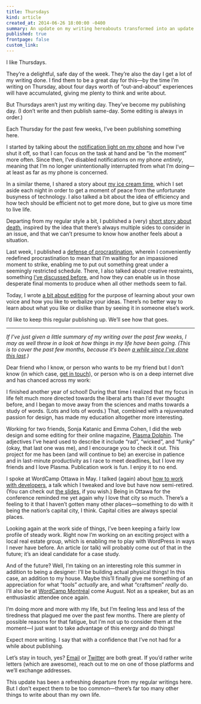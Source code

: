 ```yaml
---
title: Thursdays
kind: article
created_at: 2014-06-26 18:00:00 -0400
summary: An update on my writing hereabouts transformed into an update on my life. A bit self-indulgent.
published: true
frontpage: false
custom_link: 
---
```


I like Thursdays.

They’re a delightful, safe day of the week. They’re also the day I get a lot of my writing done. I find them to be a great day for this—by the time I’m writing on Thursday, about four days worth of “out-and-about” experiences will have accumulated, giving me plenty to think and write about.

But Thursdays aren’t just my writing day. They’ve become my publishing day. (I don’t write and then publish same-day. Some editing is always in order.)

Each Thursday for the past few weeks, I’ve been publishing something here.

I started by talking about the [notification light on my phone](/articles/notification-lights/) and how I’ve shut it off, so that I can focus on the task at hand and be “in the moment” more often. Since then, I’ve disabled notifications on my phone *entirely*, meaning that I’m no longer unintentionally interrupted from what I’m doing—at least as far as my phone is concerned.

In a similar theme, I shared a story about [my ice cream time](/articles/ice-cream-time/), which I set aside each night in order to get a moment of peace from the unfortunate busyness of technology. I also talked a bit about the idea of efficiency and how tech should be efficient not to get more done, but to give us more time to live life.

Departing from my regular style a bit, I published a (very) [short story about death](/articles/on-struggling-and-death/), inspired by the idea that there’s always multiple sides to consider in an issue, and that we can’t presume to know how another feels about a situation.

Last week, I published a [defense of procrastination](/articles/passion-not-pressure/), wherein I conveniently redefined procrastination to mean that I’m waiting for an impassioned moment to strike, enabling me to put out something great under a seemingly restricted schedule. There, I also talked about creative restraints, something [I’ve discussed before](/articles/design-with-constraints/), and how they can enable us in those desperate final moments to produce when all other methods seem to fail.

Today, I wrote [a bit about editing](/articles/edit-your-own-voice/) for the purpose of learning about your own voice and how you like to verbalize your ideas. There’s no better way to learn about what you like or dislike than by seeing it in someone else’s work.

I’d like to keep this regular publishing up. We’ll see how that goes.

***

*If I’ve just given a little summary of my writing over the past few weeks, I may as well throw in a look at how things in my life have been going. (This is to cover the past few months, because it’s been [a while since I’ve done this last](/articles/september-2013/).)*

Dear friend who I know, or person who wants to be my friend but I don’t know (in which case, [get in touch](mailto:lucas@lucascherkewski.com)), or person who is on a deep internet dive and has chanced across my work:

I finished another year of school! During that time I realized that my focus in life felt much more directed towards the liberal arts than I’d ever thought before, and I began to move away from the sciences and maths towards a study of words. (Lots and lots of words.) That, combined with a rejuvenated passion for design, has made my education altogether more interesting.

Working for two friends, Sonja Katanic and Emma Cohen, I did the web design and some editing for their online magazine, [Plasma Dolphin](http://plasmadolphin.com/). The adjectives I’ve heard used to describe it include “rad”, “wicked”, and “funky” (okay, that last one was me), and I encourage you to check it out. This project for me has been (and will continue to be) an exercise in patience and in last-minute productivity as I race to meet deadlines, but I love my friends and I love Plasma. Publication work is fun. I enjoy it to no end.

I spoke at WordCamp Ottawa in May. I talked (again) about [how to work with developers](http://2014.ottawa.wordcamp.org/sessions/#post-850416), a talk which I tweaked and love but have now semi-retired. (You can check out [the slides](https://speakerdeck.com/lchski/be-the-perfect-client-round-2), if you wish.) Being in Ottawa for the conference reminded me yet again why I love that city so much. There’s a feeling to it that I haven’t gotten many other places—something to do with it being the nation’s capital city, I think. Capital cities are always special places.

Looking again at the work side of things, I’ve been keeping a fairly low profile of steady work. Right now I’m working on an exciting project with a local real estate group, which is enabling me to play with WordPress in ways I never have before. An article (or talk) will probably come out of that in the future; it’s an ideal candidate for a case study.

And of the future? Well, I’m taking on an interesting role this summer in addition to being a designer: I’ll be building actual physical things! In this case, an addition to my house. Maybe this’ll finally give me something of an appreciation for what “tools” *actually* are, and what “craftsmen” *really* do. I’ll also be at [WordCamp Montréal](http://2014.montreal.wordcamp.org/) come August. Not as a speaker, but as an enthusiastic attendee once again.

I’m doing more and more with my life, but I’m feeling less and less of the tiredness that plagued me over the past few months. There are plenty of possible reasons for that fatigue, but I’m not up to consider them at the moment—I just want to take advantage of this energy and do things!

Expect more writing. I say that with a confidence that I’ve not had for a while about publishing.

Let’s stay in touch, yes? [Email](mailto:lucas@lucascherkewski.com) or [Twitter](https://twitter.com/lchski) are both great. If you’d rather write letters (which are awesome), reach out to me on one of those platforms and we’ll exchange addresses.

This update has been a refreshing departure from my regular writings here. But I don’t expect them to be too common—there’s far too many other things to write about than my own life.